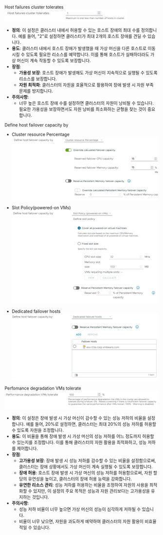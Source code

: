 Host failures cluster tolerates
![img.png](images/Host_failures_cluster_tolerates.png)

- **정의**: 이 설정은 클러스터 내에서 허용할 수 있는 호스트 장애의 최대 수를 정의합니다. 예를 들어, "2"로 설정하면 클러스터가 최대 2개의 호스트 장애를 견딜 수 있습니다.
- **용도**: 클러스터 내에서 호스트 장애가 발생했을 때 가상 머신을 다른 호스트로 이동시킬 수 있도록 필요한 리소스를 예약합니다. 이를 통해 호스트가 실패하더라도 가상 머신이 계속 작동할 수 있도록 보장합니다.
- **장점**:
    - **가용성 보장**: 호스트 장애가 발생해도 가상 머신이 지속적으로 실행될 수 있도록 리소스를 보장합니다.
    - **자원 최적화**: 클러스터의 자원을 효율적으로 활용하여 장애 발생 시 자원 부족 문제를 방지합니다.
- **주의사항**:
    - 너무 높은 호스트 장애 수를 설정하면 클러스터의 자원이 낭비될 수 있습니다. 필요한 가용성을 보장하면서도 자원 낭비를 최소화하는 균형을 찾는 것이 중요합니다.

Define host failover capacity by

- Cluster resource Percentage
![img.png](images/Cluster_resource_Percentage.png)

- Slot Policy(powered-on VMs)
![img.png](images/Slot_Policy(powered-on_VMs).png)

- Dedicated failover hosts
![img.png](images/Dedicated_failover_hosts.png)

Perfomance degradation VMs tolerate
![img.png](images/Perfomance_degradation_VMs_tolerate.png)

- **정의**: 이 설정은 장애 발생 시 가상 머신이 감수할 수 있는 성능 저하의 비율을 설정합니다. 예를 들어, 20%로 설정하면, 클러스터는 최대 20%의 성능 저하를 허용할 수 있도록 자원을 조정합니다.
- **용도**: 이 비율을 통해 장애 발생 시 가상 머신의 성능 저하를 어느 정도까지 허용할 수 있는지를 조정합니다. 이를 통해 클러스터의 자원 활용을 최적화하고, 성능 저하를 제어합니다.
- **장점**:
    - **고가용성 보장**: 장애 발생 시 성능 저하를 감수할 수 있는 비율을 설정함으로써, 클러스터는 장애 상황에서도 가상 머신이 계속 실행될 수 있도록 보장합니다.
    - **장애 허용**: 호스트 장애 발생 시 가상 머신의 성능 저하를 허용함으로써, 자원 할당의 유연성을 높이고, 클러스터의 장애 허용 능력을 강화합니다.
    - **유연한 리소스 관리**: 성능 저하를 허용하는 비율을 조정하여 자원의 사용을 최적화할 수 있지만, 이 설정의 주요 목적은 성능과 자원 관리보다는 고가용성을 유지하는 것입니다.
- **주의사항**:
    - 성능 저하 비율이 너무 높으면 가상 머신의 성능이 심각하게 저하될 수 있습니다.
    - 비율이 너무 낮으면, 자원을 과도하게 예약하여 클러스터의 자원 활용이 비효율적일 수 있습니다.